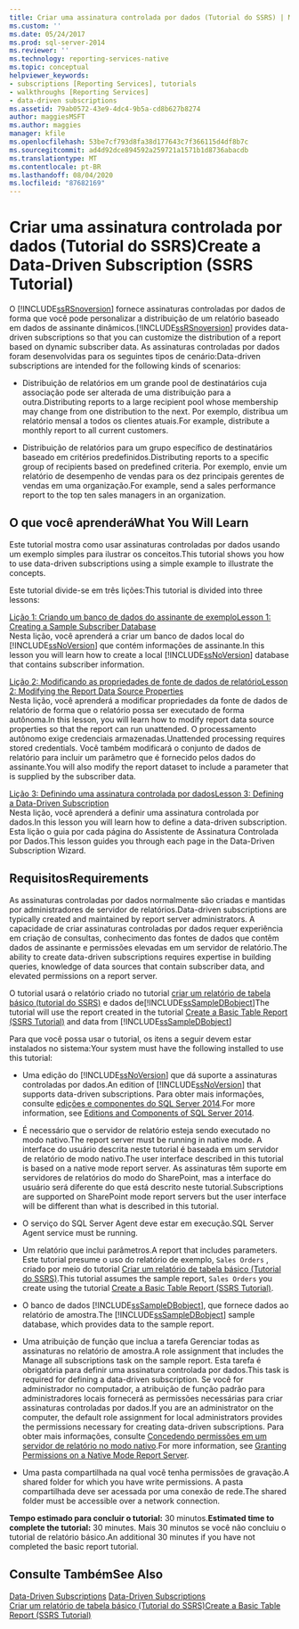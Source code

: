 ```yaml
---
title: Criar uma assinatura controlada por dados (Tutorial do SSRS) | Microsoft Docs
ms.custom: ''
ms.date: 05/24/2017
ms.prod: sql-server-2014
ms.reviewer: ''
ms.technology: reporting-services-native
ms.topic: conceptual
helpviewer_keywords:
- subscriptions [Reporting Services], tutorials
- walkthroughs [Reporting Services]
- data-driven subscriptions
ms.assetid: 79ab0572-43e9-4dc4-9b5a-cd8b627b8274
author: maggiesMSFT
ms.author: maggies
manager: kfile
ms.openlocfilehash: 53be7cf793d8fa38d177643c7f366115d4df8b7c
ms.sourcegitcommit: ad4d92dce894592a259721a1571b1d8736abacdb
ms.translationtype: MT
ms.contentlocale: pt-BR
ms.lasthandoff: 08/04/2020
ms.locfileid: "87682169"
---
```

# <a name="create-a-data-driven-subscription-ssrs-tutorial"></a><span data-ttu-id="f479b-102">Criar uma assinatura controlada por dados (Tutorial do SSRS)</span><span class="sxs-lookup"><span data-stu-id="f479b-102">Create a Data-Driven Subscription (SSRS Tutorial)</span></span>
  <span data-ttu-id="f479b-103">O [!INCLUDE[ssRSnoversion](../includes/ssrsnoversion-md.md)] fornece assinaturas controladas por dados de forma que você pode personalizar a distribuição de um relatório baseado em dados de assinante dinâmicos.</span><span class="sxs-lookup"><span data-stu-id="f479b-103">[!INCLUDE[ssRSnoversion](../includes/ssrsnoversion-md.md)] provides data-driven subscriptions so that you can customize the distribution of a report based on dynamic subscriber data.</span></span> <span data-ttu-id="f479b-104">As assinaturas controladas por dados foram desenvolvidas para os seguintes tipos de cenário:</span><span class="sxs-lookup"><span data-stu-id="f479b-104">Data-driven subscriptions are intended for the following kinds of scenarios:</span></span>  
  
-   <span data-ttu-id="f479b-105">Distribuição de relatórios em um grande pool de destinatários cuja associação pode ser alterada de uma distribuição para a outra.</span><span class="sxs-lookup"><span data-stu-id="f479b-105">Distributing reports to a large recipient pool whose membership may change from one distribution to the next.</span></span> <span data-ttu-id="f479b-106">Por exemplo, distribua um relatório mensal a todos os clientes atuais.</span><span class="sxs-lookup"><span data-stu-id="f479b-106">For example, distribute a monthly report to all current customers.</span></span>  
  
-   <span data-ttu-id="f479b-107">Distribuição de relatórios para um grupo específico de destinatários baseado em critérios predefinidos.</span><span class="sxs-lookup"><span data-stu-id="f479b-107">Distributing reports to a specific group of recipients based on predefined criteria.</span></span> <span data-ttu-id="f479b-108">Por exemplo, envie um relatório de desempenho de vendas para os dez principais gerentes de vendas em uma organização.</span><span class="sxs-lookup"><span data-stu-id="f479b-108">For example, send a sales performance report to the top ten sales managers in an organization.</span></span>  
  
## <a name="what-you-will-learn"></a><span data-ttu-id="f479b-109">O que você aprenderá</span><span class="sxs-lookup"><span data-stu-id="f479b-109">What You Will Learn</span></span>  
 <span data-ttu-id="f479b-110">Este tutorial mostra como usar assinaturas controladas por dados usando um exemplo simples para ilustrar os conceitos.</span><span class="sxs-lookup"><span data-stu-id="f479b-110">This tutorial shows you how to use data-driven subscriptions using a simple example to illustrate the concepts.</span></span>  
  
 <span data-ttu-id="f479b-111">Este tutorial divide-se em três lições:</span><span class="sxs-lookup"><span data-stu-id="f479b-111">This tutorial is divided into three lessons:</span></span>  
  
 [<span data-ttu-id="f479b-112">Lição 1: Criando um banco de dados do assinante de exemplo</span><span class="sxs-lookup"><span data-stu-id="f479b-112">Lesson 1: Creating a Sample Subscriber Database</span></span>](lesson-1-creating-a-sample-subscriber-database.md)  
 <span data-ttu-id="f479b-113">Nesta lição, você aprenderá a criar um banco de dados local do [!INCLUDE[ssNoVersion](../includes/ssnoversion-md.md)] que contém informações de assinante.</span><span class="sxs-lookup"><span data-stu-id="f479b-113">In this lesson you will learn how to create a local [!INCLUDE[ssNoVersion](../includes/ssnoversion-md.md)] database that contains subscriber information.</span></span>  
  
 [<span data-ttu-id="f479b-114">Lição 2: Modificando as propriedades de fonte de dados de relatório</span><span class="sxs-lookup"><span data-stu-id="f479b-114">Lesson 2: Modifying the Report Data Source Properties</span></span>](lesson-2-modifying-the-report-data-source-properties.md)  
 <span data-ttu-id="f479b-115">Nesta lição, você aprenderá a modificar propriedades da fonte de dados de relatório de forma que o relatório possa ser executado de forma autônoma.</span><span class="sxs-lookup"><span data-stu-id="f479b-115">In this lesson, you will learn how to modify report data source properties so that the report can run unattended.</span></span> <span data-ttu-id="f479b-116">O processamento autônomo exige credenciais armazenadas.</span><span class="sxs-lookup"><span data-stu-id="f479b-116">Unattended processing requires stored credentials.</span></span> <span data-ttu-id="f479b-117">Você também modificará o conjunto de dados de relatório para incluir um parâmetro que é fornecido pelos dados do assinante.</span><span class="sxs-lookup"><span data-stu-id="f479b-117">You will also modify the report dataset to include a parameter that is supplied by the subscriber data.</span></span>  
  
 [<span data-ttu-id="f479b-118">Lição 3: Definindo uma assinatura controlada por dados</span><span class="sxs-lookup"><span data-stu-id="f479b-118">Lesson 3: Defining a Data-Driven Subscription</span></span>](lesson-3-defining-a-data-driven-subscription.md)  
 <span data-ttu-id="f479b-119">Nesta lição, você aprenderá a definir uma assinatura controlada por dados.</span><span class="sxs-lookup"><span data-stu-id="f479b-119">In this lesson you will learn how to define a data-driven subscription.</span></span> <span data-ttu-id="f479b-120">Esta lição o guia por cada página do Assistente de Assinatura Controlada por Dados.</span><span class="sxs-lookup"><span data-stu-id="f479b-120">This lesson guides you through each page in the Data-Driven Subscription Wizard.</span></span>  
  
## <a name="requirements"></a><span data-ttu-id="f479b-121">Requisitos</span><span class="sxs-lookup"><span data-stu-id="f479b-121">Requirements</span></span>  
 <span data-ttu-id="f479b-122">As assinaturas controladas por dados normalmente são criadas e mantidas por administradores de servidor de relatórios.</span><span class="sxs-lookup"><span data-stu-id="f479b-122">Data-driven subscriptions are typically created and maintained by report server administrators.</span></span> <span data-ttu-id="f479b-123">A capacidade de criar assinaturas controladas por dados requer experiência em criação de consultas, conhecimento das fontes de dados que contêm dados de assinante e permissões elevadas em um servidor de relatório.</span><span class="sxs-lookup"><span data-stu-id="f479b-123">The ability to create data-driven subscriptions requires expertise in building queries, knowledge of data sources that contain subscriber data, and elevated permissions on a report server.</span></span>  
  
 <span data-ttu-id="f479b-124">O tutorial usará o relatório criado no tutorial [criar um relatório de tabela básico &#40;tutorial do SSRS&#41;](create-a-basic-table-report-ssrs-tutorial.md) e dados de[!INCLUDE[ssSampleDBobject](../includes/sssampledbobject-md.md)]</span><span class="sxs-lookup"><span data-stu-id="f479b-124">The tutorial will use the report created in the tutorial [Create a Basic Table Report &#40;SSRS Tutorial&#41;](create-a-basic-table-report-ssrs-tutorial.md) and data from [!INCLUDE[ssSampleDBobject](../includes/sssampledbobject-md.md)]</span></span>  
  
 <span data-ttu-id="f479b-125">Para que você possa usar o tutorial, os itens a seguir devem estar instalados no sistema:</span><span class="sxs-lookup"><span data-stu-id="f479b-125">Your system must have the following installed to use this tutorial:</span></span>  
  
-   <span data-ttu-id="f479b-126">Uma edição do [!INCLUDE[ssNoVersion](../includes/ssnoversion-md.md)] que dá suporte a assinaturas controladas por dados.</span><span class="sxs-lookup"><span data-stu-id="f479b-126">An edition of [!INCLUDE[ssNoVersion](../includes/ssnoversion-md.md)] that supports data-driven subscriptions.</span></span> <span data-ttu-id="f479b-127">Para obter mais informações, consulte [edições e componentes do SQL Server 2014](../sql-server/editions-and-components-of-sql-server-2016.md).</span><span class="sxs-lookup"><span data-stu-id="f479b-127">For more information, see [Editions and Components of SQL Server 2014](../sql-server/editions-and-components-of-sql-server-2016.md).</span></span>  
  
-   <span data-ttu-id="f479b-128">É necessário que o servidor de relatório esteja sendo executado no modo nativo.</span><span class="sxs-lookup"><span data-stu-id="f479b-128">The report server must be running in native mode.</span></span> <span data-ttu-id="f479b-129">A interface do usuário descrita neste tutorial é baseada em um servidor de relatório de modo nativo.</span><span class="sxs-lookup"><span data-stu-id="f479b-129">The user interface described in this tutorial is based on a native mode report server.</span></span> <span data-ttu-id="f479b-130">As assinaturas têm suporte em servidores de relatórios do modo do SharePoint, mas a interface do usuário será diferente do que está descrito neste tutorial.</span><span class="sxs-lookup"><span data-stu-id="f479b-130">Subscriptions are supported on SharePoint mode report servers but the user interface will be different than what is described in this tutorial.</span></span>  
  
-   <span data-ttu-id="f479b-131">O serviço do SQL Server Agent deve estar em execução.</span><span class="sxs-lookup"><span data-stu-id="f479b-131">SQL Server Agent service must be running.</span></span>  
  
-   <span data-ttu-id="f479b-132">Um relatório que inclui parâmetros.</span><span class="sxs-lookup"><span data-stu-id="f479b-132">A report that includes parameters.</span></span> <span data-ttu-id="f479b-133">Este tutorial presume o uso do relatório de exemplo, `Sales Orders` , criado por meio do tutorial [Criar um relatório de tabela básico &#40;Tutorial do SSRS&#41;](create-a-basic-table-report-ssrs-tutorial.md).</span><span class="sxs-lookup"><span data-stu-id="f479b-133">This tutorial assumes the sample report, `Sales Orders` you create using the tutorial [Create a Basic Table Report &#40;SSRS Tutorial&#41;](create-a-basic-table-report-ssrs-tutorial.md).</span></span>  
  
-   <span data-ttu-id="f479b-134">O banco de dados [!INCLUDE[ssSampleDBobject](../includes/sssampledbobject-md.md)], que fornece dados ao relatório de amostra.</span><span class="sxs-lookup"><span data-stu-id="f479b-134">The [!INCLUDE[ssSampleDBobject](../includes/sssampledbobject-md.md)] sample database, which provides data to the sample report.</span></span>  
  
-   <span data-ttu-id="f479b-135">Uma atribuição de função que inclua a tarefa Gerenciar todas as assinaturas no relatório de amostra.</span><span class="sxs-lookup"><span data-stu-id="f479b-135">A role assignment that includes the Manage all subscriptions task on the sample report.</span></span> <span data-ttu-id="f479b-136">Esta tarefa é obrigatória para definir uma assinatura controlada por dados.</span><span class="sxs-lookup"><span data-stu-id="f479b-136">This task is required for defining a data-driven subscription.</span></span> <span data-ttu-id="f479b-137">Se você for administrador no computador, a atribuição de função padrão para administradores locais fornecerá as permissões necessárias para criar assinaturas controladas por dados.</span><span class="sxs-lookup"><span data-stu-id="f479b-137">If you are an administrator on the computer, the default role assignment for local administrators provides the permissions necessary for creating data-driven subscriptions.</span></span> <span data-ttu-id="f479b-138">Para obter mais informações, consulte [Concedendo permissões em um servidor de relatório no modo nativo](security/granting-permissions-on-a-native-mode-report-server.md).</span><span class="sxs-lookup"><span data-stu-id="f479b-138">For more information, see [Granting Permissions on a Native Mode Report Server](security/granting-permissions-on-a-native-mode-report-server.md).</span></span>  
  
-   <span data-ttu-id="f479b-139">Uma pasta compartilhada na qual você tenha permissões de gravação.</span><span class="sxs-lookup"><span data-stu-id="f479b-139">A shared folder for which you have write permissions.</span></span> <span data-ttu-id="f479b-140">A pasta compartilhada deve ser acessada por uma conexão de rede.</span><span class="sxs-lookup"><span data-stu-id="f479b-140">The shared folder must be accessible over a network connection.</span></span>  
  
 <span data-ttu-id="f479b-141">**Tempo estimado para concluir o tutorial:** 30 minutos.</span><span class="sxs-lookup"><span data-stu-id="f479b-141">**Estimated time to complete the tutorial:** 30 minutes.</span></span> <span data-ttu-id="f479b-142">Mais 30 minutos se você não concluiu o tutorial de relatório básico.</span><span class="sxs-lookup"><span data-stu-id="f479b-142">An additional 30 minutes if you have not completed the basic report tutorial.</span></span>  
  
## <a name="see-also"></a><span data-ttu-id="f479b-143">Consulte Também</span><span class="sxs-lookup"><span data-stu-id="f479b-143">See Also</span></span>  
 <span data-ttu-id="f479b-144">[Data-Driven Subscriptions](subscriptions/data-driven-subscriptions.md) </span><span class="sxs-lookup"><span data-stu-id="f479b-144">[Data-Driven Subscriptions](subscriptions/data-driven-subscriptions.md) </span></span>  
 [<span data-ttu-id="f479b-145">Criar um relatório de tabela básico &#40;Tutorial do SSRS&#41;</span><span class="sxs-lookup"><span data-stu-id="f479b-145">Create a Basic Table Report &#40;SSRS Tutorial&#41;</span></span>](create-a-basic-table-report-ssrs-tutorial.md)  
  
  
